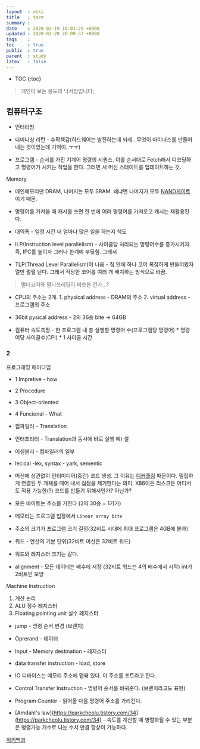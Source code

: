 ```yaml
---
layout  : wiki
title   : term
summary : 
date    : 2020-02-19 16:01:29 +0900
updated : 2020-02-20 20:09:37 +0900
tags    : 
toc     : true
public  : true
parent  : study
latex   : false
---
```

* TOC
{:toc}

> 개인이 보는 용도의 낙서장입니다;

## 컴퓨터구조

- 인터리빙

- 디미니싱 리턴 - 수확첵감(하드웨어는 발전하는데 되레.. 무엇이 마이너스를 만들어내는 것이었는데 기억이..ㅜㅜ)

- 프로그램 - 순서를 가진 기계어 명령의 시퀀스. 이를 순서대로 Fetch해서 디코딩하고 명령어가 시키는 작업을 한다. 그러면 서 머신 스테이트를 업데이트하는 것.

Memory
* 메인메모리만 DRAM, 나머지는 모두 SRAM. 왜냐면 나머지가 모두 [NAND게이트](https://ko.wikipedia.org/wiki/NAND_%EA%B2%8C%EC%9D%B4%ED%8A%B8) 이기 때문.

- 명령어를 가져올 때 캐시를 쓰면 한 번에 여러 명령어를 가져오고 캐시는 재활용된다.

- 대역폭 - 일정 시간 내 얼마나 많은 일을 하는지 척도

- ILP(Instruction level parallelism) - 사이클당 처리되는 명령어수를 증가시키자. 즉, IPC를 높이자 그러나  한계에 부딪힘. 그래서 
 
- TLP(Thread Level Parallelism)이 나옴 - 칩 안에 하나 코어 복잡하게 만들어봤자 열만 펄펄 난다. 그래서 적당한 코어를 여러 개 배치하는 방식으로 바꿈.

> 멀티코어와 멀티쓰레딩이 비슷한 건가...?

- CPU의 주소는 2개. 1. physical address - DRAM의 주소  2. virtual address - 프로그램의 주소

- 36bit pysical address - 2의 36승 bite -> 64GB

- 컴퓨터 속도측정 -  한 프로그램 내 총 실행할 명령어 수(프로그램당 명령어) * 명령어당 사이클수(CPI) * 1 사이클 시간

### 2
프로그래밍 패러다임
- 1 Impretive - how
- 2 Procedure 
- 3 Object-oriented
- 4 Funcional - What


- 컴파일러 - Translation
- 인터프리터 - Translation과 동시에 바로 실행 예) 셸
- 어셈블리 - 컴파일러의 일부

- lecical -lex, syntax - yark, sementic

- 머신에 상관없이 인터미디어(중간) 코드 생성. 그 이유는 [디커플링](https://books.google.co.kr/books?id=RTJFDwAAQBAJ&pg=PA329&lpg=PA329&dq=%EC%BB%B4%EA%B3%B5+%EB%94%94%EC%BB%A4%ED%94%8C%EB%A7%81+%EB%9C%BB&source=bl&ots=DG0X3EmpQT&sig=ACfU3U36wC3fFZmodaSpB-96aLAa7cuAOg&hl=ko&sa=X&ved=2ahUKEwiCzrm--9_nAhWXHHAKHcmBATEQ6AEwBHoECAkQAQ#v=onepage&q=%EC%BB%B4%EA%B3%B5%20%EB%94%94%EC%BB%A4%ED%94%8C%EB%A7%81%20%EB%9C%BB&f=false) 때문이다. 밀접하게 연결된 두 개체를 떼어 내서 접점을 제거한다는 의미. X86이든 리스크든 어디서도 적용 가능한(?) 코드를 만들기 위해서인가? 아닌가?

- 모든 바이트는 주소를 가진다 (2의 30승 = 1기가)

- 메모리는 프로그램 입장에서 `Linear array bite`

- 주소의 크기가 프로그램 크기 결정(32비트 시대에 최대 프로그램은 4GB에 불과)

- 워드 - 연산의 기본 단위(32비트 머신은 32비트 워드)
- 워드와 레지스터 크기는 같다.

- alignment - 모든 데이터는 배수에 저장 (32비트 워드는 4의 배수에서 시작) int가 2비트인 모양

Machine Instruction
1. 계산 논리
2. ALU 정수 레지스터
3. Floating pointing unit 실수 레지스터

- jump - 명령 순서 변경 (브랜치)
- Oprerand - 데이터
- Input - Memory destination - 레지스터

- data transfer instruction - load, store

- IO 디바이스는 메모리 주소에 맵돼 있다. 이 주소를 포트라고 한다.

- Control Transfer Instruction - 명령어 순서를 바꿔준다. (브랜치라고도 표현)

- Program Counter - 읽어올 다음 명령어 주소를 가리킨다.
















- [Amdahl's law](https://parkcheolu.tistory.com/34](https://parkcheolu.tistory.com/34) - 속도를 계산할 때  병렬화될 수 있는 부분은 병렬가능 개수로 나눈 수치 만큼 향상이 가능하다.








[위키백과](https://ko.wikipedia.org/wiki/NAND_%EA%B2%8C%EC%9D%B4%ED%8A%B8)
